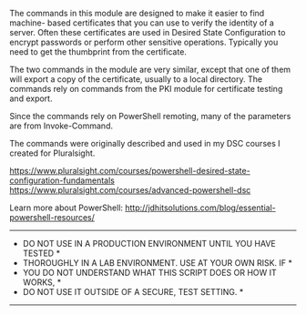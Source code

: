﻿
The commands in this module are designed to make it easier to find machine-
based certificates that you can use to verify the identity of a server. Often
these certificates are used in Desired State Configuration to encrypt passwords
or perform other sensitive operations. Typically you need to get the thumbprint
from the certificate.

The two commands in the module are very similar, except that one of them will
export a copy of the certificate, usually to a local directory. The commands 
rely on commands from the PKI module for certificate testing and export.

Since the commands rely on PowerShell remoting, many of the parameters are from
Invoke-Command.

The commands were originally described and used in my DSC courses I created
for Pluralsight.

https://www.pluralsight.com/courses/powershell-desired-state-configuration-fundamentals
https://www.pluralsight.com/courses/advanced-powershell-dsc

Learn more about PowerShell:
http://jdhitsolutions.com/blog/essential-powershell-resources/

  ****************************************************************
  * DO NOT USE IN A PRODUCTION ENVIRONMENT UNTIL YOU HAVE TESTED *
  * THOROUGHLY IN A LAB ENVIRONMENT. USE AT YOUR OWN RISK.  IF   *
  * YOU DO NOT UNDERSTAND WHAT THIS SCRIPT DOES OR HOW IT WORKS, *
  * DO NOT USE IT OUTSIDE OF A SECURE, TEST SETTING.             *
  ****************************************************************
  
